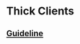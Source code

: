 # Thick Clients

## <a href='https://blog.netspi.com/introduction-to-hacking-thick-clients-part-1-the-gui/' target="blank">Guideline</a>